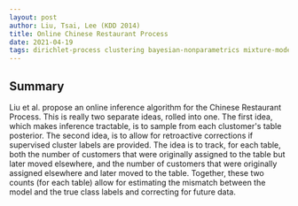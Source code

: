 ```yaml
---
layout: post
author: Liu, Tsai, Lee (KDD 2014)
title: Online Chinese Restaurant Process
date: 2021-04-19
tags: dirichlet-process clustering bayesian-nonparametrics mixture-models chinese-restaurant-process online streaming
---
```


## Summary

Liu et al. propose an online inference algorithm for the Chinese Restaurant
Process. This is really two separate ideas, rolled into one. The first idea, which
makes inference tractable, is to sample from each clustomer's table posterior.
The second idea, is to allow for retroactive corrections if supervised cluster labels
are provided. The idea is to track, for each table, both the number of customers that were originally
assigned to the table but later moved elsewhere, and the number of customers that were originally
assigned elsewhere and later moved to the table. Together, these two counts (for each table)
allow for estimating the mismatch between the model and the true class labels and correcting
for future data.